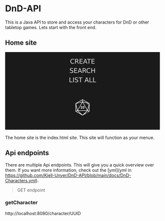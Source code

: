 # DnD-API

This is a Java API to store and access your characters for DnD or other tabletop games. Lets start with the front end.


## Home site
![alt text](https://github.com/Kjell-Unver/img/blob/main/DnD-Api-img/home-img.png?raw=true)

The home site is the index.html site. This site will function as your menue.






## Api endpoints

There are multiple Api endpoints. This will give you a quick overview over them. If you want more information, check out the [yml](yml in https://github.com/Kjell-Unver/DnD-API/blob/main/docs/DnD-Characters.yml).


>GET endpoint
### getCharacter

http://localhost:8080/character/UUID


